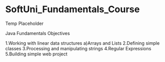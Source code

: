 # SoftUni_Fundamentals_Course
Temp Placeholder

Java Fundamentals Objectives

1.Working with linear data structures
a)Arrays and Lists
2.Defining simple classes
3.Processing and manipulating strings
4.Regular Expressions
5.Building simple web project





